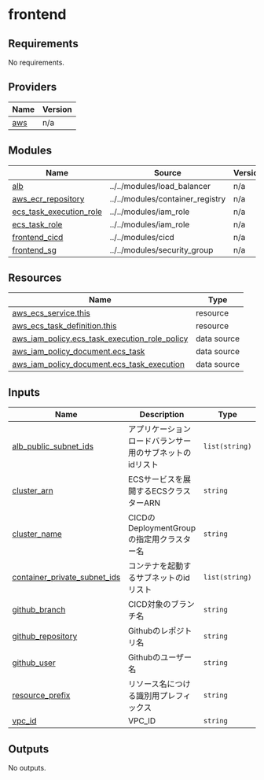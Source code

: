 # frontend

<!-- BEGINNING OF PRE-COMMIT-TERRAFORM DOCS HOOK -->
## Requirements

No requirements.

## Providers

| Name | Version |
|------|---------|
| <a name="provider_aws"></a> [aws](#provider\_aws) | n/a |

## Modules

| Name | Source | Version |
|------|--------|---------|
| <a name="module_alb"></a> [alb](#module\_alb) | ../../modules/load_balancer | n/a |
| <a name="module_aws_ecr_repository"></a> [aws\_ecr\_repository](#module\_aws\_ecr\_repository) | ../../modules/container_registry | n/a |
| <a name="module_ecs_task_execution_role"></a> [ecs\_task\_execution\_role](#module\_ecs\_task\_execution\_role) | ../../modules/iam_role | n/a |
| <a name="module_ecs_task_role"></a> [ecs\_task\_role](#module\_ecs\_task\_role) | ../../modules/iam_role | n/a |
| <a name="module_frontend_cicd"></a> [frontend\_cicd](#module\_frontend\_cicd) | ../../modules/cicd | n/a |
| <a name="module_frontend_sg"></a> [frontend\_sg](#module\_frontend\_sg) | ../../modules/security_group | n/a |

## Resources

| Name | Type |
|------|------|
| [aws_ecs_service.this](https://registry.terraform.io/providers/hashicorp/aws/latest/docs/resources/ecs_service) | resource |
| [aws_ecs_task_definition.this](https://registry.terraform.io/providers/hashicorp/aws/latest/docs/resources/ecs_task_definition) | resource |
| [aws_iam_policy.ecs_task_execution_role_policy](https://registry.terraform.io/providers/hashicorp/aws/latest/docs/data-sources/iam_policy) | data source |
| [aws_iam_policy_document.ecs_task](https://registry.terraform.io/providers/hashicorp/aws/latest/docs/data-sources/iam_policy_document) | data source |
| [aws_iam_policy_document.ecs_task_execution](https://registry.terraform.io/providers/hashicorp/aws/latest/docs/data-sources/iam_policy_document) | data source |

## Inputs

| Name | Description | Type | Default | Required |
|------|-------------|------|---------|:--------:|
| <a name="input_alb_public_subnet_ids"></a> [alb\_public\_subnet\_ids](#input\_alb\_public\_subnet\_ids) | アプリケーションロードバランサー用のサブネットのidリスト | `list(string)` | n/a | yes |
| <a name="input_cluster_arn"></a> [cluster\_arn](#input\_cluster\_arn) | ECSサービスを展開するECSクラスターARN | `string` | n/a | yes |
| <a name="input_cluster_name"></a> [cluster\_name](#input\_cluster\_name) | CICDのDeploymentGroupの指定用クラスター名 | `string` | n/a | yes |
| <a name="input_container_private_subnet_ids"></a> [container\_private\_subnet\_ids](#input\_container\_private\_subnet\_ids) | コンテナを起動するサブネットのidリスト | `list(string)` | n/a | yes |
| <a name="input_github_branch"></a> [github\_branch](#input\_github\_branch) | CICD対象のブランチ名 | `string` | `"main"` | no |
| <a name="input_github_repository"></a> [github\_repository](#input\_github\_repository) | Githubのレポジトリ名 | `string` | n/a | yes |
| <a name="input_github_user"></a> [github\_user](#input\_github\_user) | Githubのユーザー名 | `string` | n/a | yes |
| <a name="input_resource_prefix"></a> [resource\_prefix](#input\_resource\_prefix) | リソース名につける識別用プレフィックス | `string` | n/a | yes |
| <a name="input_vpc_id"></a> [vpc\_id](#input\_vpc\_id) | VPC\_ID | `string` | n/a | yes |

## Outputs

No outputs.
<!-- END OF PRE-COMMIT-TERRAFORM DOCS HOOK -->
